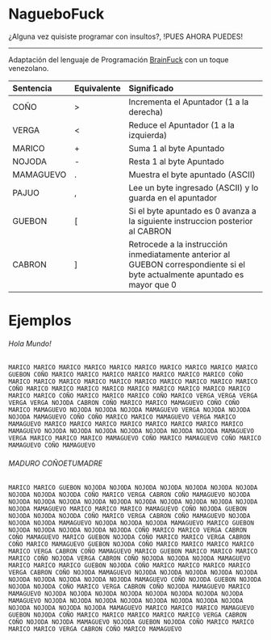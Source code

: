 NagueboFuck
===========

¿Alguna vez quisiste programar con insultos?, !PUES AHORA PUEDES!
***

Adaptación del lenguaje de Programación [BrainFuck](https://es.wikipedia.org/wiki/Brainfuck) con un toque venezolano.





| Sentencia   |Equivalente| Significado                                                                                                                |
|:------------|:---|:-----------------------------------------------------------------------------------------------------------------------------                                                                               |
| COÑO        |   >  | Incrementa el Apuntador (1 a la derecha)                                                                                   |
| VERGA       |   <  | Reduce el Apuntador (1 a la izquierda)                                                                                 |
| MARICO      |   +  |Suma 1 al byte Apuntado                                                                                                    |
| NOJODA      |   -  |Resta 1 al byte Apuntado                                                                                                   |
| MAMAGUEVO   |   .  |Muestra el byte apuntado (ASCII)                                                                                                   |
| PAJUO       |   ,  |Lee un byte ingresado (ASCII) y lo guarda en el apuntador                                                                          |
| GUEBON      |   [  |Si el byte apuntado es 0 avanza a la siguiente instruccion posterior al CABRON                                             |
| CABRON      |   ]  |Retrocede a la instrucción inmediatamente anterior al GUEBON correspondiente si el byte actualmente apuntado es mayor que 0|



Ejemplos
=============

###### Hola Mundo!
```
MARICO MARICO MARICO MARICO MARICO MARICO MARICO MARICO MARICO MARICO GUEBON COÑO MARICO MARICO MARICO MARICO MARICO MARICO MARICO COÑO MARICO MARICO MARICO MARICO MARICO MARICO MARICO MARICO MARICO MARICO COÑO MARICO MARICO MARICO MARICO MARICO MARICO MARICO MARICO MARICO MARICO MARICO COÑO MARICO MARICO MARICO COÑO MARICO VERGA VERGA VERGA VERGA VERGA NOJODA CABRON COÑO MARICO MARICO MAMAGUEVO COÑO COÑO MARICO MAMAGUEVO NOJODA NOJODA NOJODA MAMAGUEVO VERGA NOJODA NOJODA NOJODA MAMAGUEVO COÑO COÑO MARICO MARICO MAMAGUEVO VERGA MARICO MAMAGUEVO MARICO MARICO MARICO MARICO MARICO MARICO MARICO MARICO MAMAGUEVO NOJODA NOJODA NOJODA NOJODA NOJODA NOJODA NOJODA MAMAGUEVO VERGA MARICO MARICO MARICO MAMAGUEVO COÑO MARICO MAMAGUEVO COÑO MARICO MAMAGUEVO COÑO MAMAGUEVO

```
###### MADURO COÑOETUMADRE
```
MARICO MARICO GUEBON NOJODA NOJODA NOJODA NOJODA NOJODA NOJODA NOJODA NOJODA NOJODA NOJODA COÑO MARICO VERGA CABRON COÑO MAMAGUEVO NOJODA NOJODA NOJODA NOJODA NOJODA NOJODA NOJODA NOJODA NOJODA NOJODA NOJODA NOJODA MAMAGUEVO MARICO MARICO MARICO MAMAGUEVO COÑO NOJODA GUEBON NOJODA NOJODA NOJODA COÑO MARICO VERGA CABRON COÑO MAMAGUEVO NOJODA NOJODA NOJODA MAMAGUEVO NOJODA NOJODA NOJODA MAMAGUEVO MARICO GUEBON NOJODA NOJODA NOJODA NOJODA NOJODA COÑO MARICO MARICO VERGA CABRON COÑO MAMAGUEVO MARICO GUEBON NOJODA COÑO MARICO MARICO VERGA CABRON COÑO MARICO MAMAGUEVO GUEBON NOJODA COÑO MARICO MARICO MARICO MARICO MARICO VERGA CABRON COÑO MAMAGUEVO MARICO GUEBON MARICO MARICO MARICO MARICO COÑO NOJODA VERGA CABRON COÑO NOJODA NOJODA NOJODA MAMAGUEVO MARICO MARICO MARICO GUEBON NOJODA COÑO MARICO MARICO MARICO MARICO VERGA CABRON COÑO NOJODA MAMAGUEVO NOJODA NOJODA NOJODA NOJODA NOJODA NOJODA NOJODA NOJODA NOJODA NOJODA MAMAGUEVO COÑO NOJODA GUEBON NOJODA NOJODA NOJODA COÑO MARICO VERGA CABRON COÑO NOJODA MAMAGUEVO MARICO MAMAGUEVO NOJODA NOJODA NOJODA NOJODA NOJODA NOJODA NOJODA NOJODA MAMAGUEVO NOJODA NOJODA NOJODA NOJODA NOJODA NOJODA NOJODA NOJODA NOJODA NOJODA NOJODA NOJODA MAMAGUEVO MARICO MARICO MARICO MAMAGUEVO GUEBON NOJODA COÑO MARICO MARICO MARICO MARICO MARICO VERGA CABRON COÑO NOJODA NOJODA MAMAGUEVO NOJODA GUEBON NOJODA COÑO MARICO MARICO MARICO MARICO VERGA CABRON COÑO MARICO MAMAGUEVO
```
